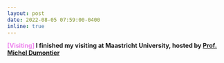 ```yaml
---
layout: post
date: 2022-08-05 07:59:00-0400
inline: true
---
```

<b><font color='Violet'>[Visiting]</font><b/> 
I finished my visiting at Maastricht University, hosted by [Prof. Michel Dumontier]()